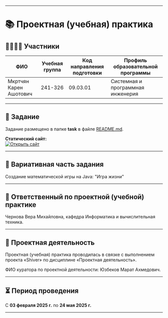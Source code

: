 
---

# 📚 Проектная (учебная) практика

## 👨‍👩‍👧‍👦 Участники

| ФИО             | Учебная группа | Код направления подготовки | Профиль образовательной программы |
|-----------------|----------------|---------------------------|-------------------------------------|
| Мкртчян Карен Ашотович | 241-326       | 09.03.01                | Системная и программная инженерия |

---

## 📝 Задание

Задание размещено в папке **task** в файле [README.md](task/README.md).

**Статический сайт:**  
[![Открыть сайт](https://img.shields.io/badge/%F0%9F%9A%80%20Открыть%20сайт-blue)](https://karench0.github.io/123/)

---

## 🌟 Вариативная часть задания

Создание математической игры на Java: "Игра жизни"

---

## 🏅 Ответственный по проектной (учебной) практике

Чернова Вера Михайловна, кафедра Информатика и вычислительная техника.

---

## 💼 Проектная деятельность

Проектная (учебная) практика проводилась в связке с выполнением проекта «Shiver» по дисциплине «Проектная деятельность».

ФИО куратора по проектной деятельности: Юзбеков Марат Ахмедович.

---

## ⏳ Период проведения

С **03 февраля 2025 г.** по **24 мая 2025 г.**

---

